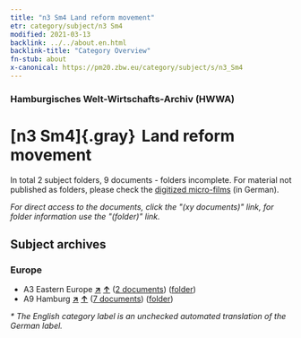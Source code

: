 ```yaml
---
title: "n3 Sm4 Land reform movement"
etr: category/subject/n3 Sm4
modified: 2021-03-13
backlink: ../../about.en.html
backlink-title: "Category Overview"
fn-stub: about
x-canonical: https://pm20.zbw.eu/category/subject/s/n3_Sm4
---
```


### Hamburgisches Welt-Wirtschafts-Archiv (HWWA)
# [n3 Sm4]{.gray}&#8201; Land reform movement&#160; 





In total 2 subject folders, 9 documents - folders incomplete.
For material not published as folders, please check the [digitized micro-films](/film/h1_sh.de.html) (in German).

_For direct access to the documents, click the "(xy documents)" link, for folder information use the "(folder)" link._

## Subject archives



### Europe

- A3 Eastern Europe [**&nearr;**](../../../geo/i/140896/about.en.html "Eastern Europe (all folders)") [**&uarr;**](../../../geo/about.en.html#A3 "Country category system") (<a href="https://pm20.zbw.eu/dfgview/sh/140896,145035" title="about: Eastern Europe : Land reform movement" target="_blank">2 documents</a>) ([folder](../../../../folder/sh/1408xx/140896/1450xx/145035/about.en.html))
- A9 Hamburg [**&nearr;**](../../../geo/i/140905/about.en.html "Hamburg (all folders)") [**&uarr;**](../../../geo/about.en.html#A9 "Country category system") (<a href="https://pm20.zbw.eu/dfgview/sh/140905,145035" title="about: Hamburg : Land reform movement" target="_blank">7 documents</a>) ([folder](../../../../folder/sh/1409xx/140905/1450xx/145035/about.en.html))


_* The English category label is an unchecked automated translation of the German label._

